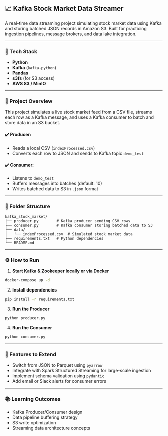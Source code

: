 ## 📈 Kafka Stock Market Data Streamer

A real-time data streaming project simulating stock market data using Kafka and storing batched JSON records in Amazon S3. Built for practicing ingestion pipelines, message brokers, and data lake integration.

---

### 🚀 Tech Stack
- **Python**
- **Kafka** (`kafka-python`)
- **Pandas**
- **s3fs** (for S3 access)
- **AWS S3 / MinIO**

---

### 🧠 Project Overview

This project simulates a live stock market feed from a CSV file, streams each row as a Kafka message, and uses a Kafka consumer to batch and store data in an S3 bucket.

#### ✔️ Producer:
- Reads a local CSV (`indexProcessed.csv`)
- Converts each row to JSON and sends to Kafka topic `demo_test`

#### ✔️ Consumer:
- Listens to `demo_test`
- Buffers messages into batches (default: 10)
- Writes batched data to S3 in `.json` format

---

### 📁 Folder Structure

```
kafka_stock_market/
├── producer.py        # Kafka producer sending CSV rows
├── consumer.py        # Kafka consumer storing batched data to S3
├── data/
│   └── indexProcessed.csv  # Simulated stock market data
├── requirements.txt   # Python dependencies
└── README.md
```

---

### ⚙️ How to Run

1. **Start Kafka & Zookeeper locally or via Docker**

```bash
docker-compose up -d
```

2. **Install dependencies**
```bash
pip install -r requirements.txt
```

3. **Run the Producer**
```bash
python producer.py
```

4. **Run the Consumer**
```bash
python consumer.py
```

---

### 🔪 Features to Extend
- Switch from JSON to Parquet using `pyarrow`
- Integrate with Spark Structured Streaming for large-scale ingestion
- Implement schema validation using `pydantic`
- Add email or Slack alerts for consumer errors

---

### 📚 Learning Outcomes

- Kafka Producer/Consumer design
- Data pipeline buffering strategy
- S3 write optimization
- Streaming data architecture concepts
